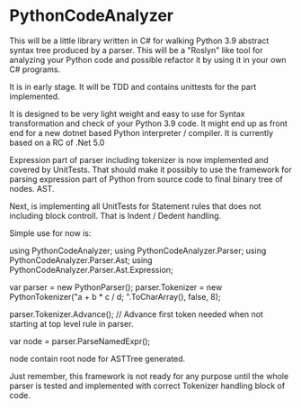 # PythonCodeAnalyzer

This will be a little library written in C# for walking Python 3.9 abstract syntax tree produced by a parser. This will be a "Roslyn" like tool for analyzing your Python code and possible refactor it by using it in your own C# programs.

It is in early stage. It will be TDD and contains unittests for the part implemented.

It is designed to be very light weight and easy to use for Syntax transformation and check of your Python 3.9 code. It might end up as front end for a new dotnet based Python interpreter / compiler. It is currently based on a RC of .Net 5.0

Expression part of parser including tokenizer is now implemented and covered by UnitTests. That should make it possibly to use the framework for parsing expression part of Python from source code to final binary tree of nodes. AST.

Next, is implementing all UnitTests for Statement rules that does not including block controll. That is Indent / Dedent handling.

Simple use for now is:


using PythonCodeAnalyzer;
using PythonCodeAnalyzer.Parser;
using PythonCodeAnalyzer.Parser.Ast;
using PythonCodeAnalyzer.Parser.Ast.Expression;

var parser = new PythonParser();
parser.Tokenizer = new PythonTokenizer("a + b * c / d; ".ToCharArray(), false, 8);

parser.Tokenizer.Advance(); // Advance first token needed when not starting at top level rule in parser.

var node = parser.ParseNamedExpr();

node contain root node for ASTTree generated.

Just remember, this framework is not ready for any purpose until the whole parser is tested and implemented with correct Tokenizer handling block of code. 
